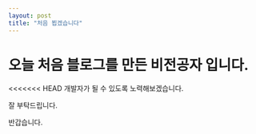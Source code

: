 ```yaml
---
layout: post
title: "처음 뵙겠습니다"
---
```


# 오늘 처음 블로그를 만든 비전공자 입니다.

<<<<<<< HEAD
개발자가 될 수 있도록 노력해보겠습니다.

잘 부탁드립니다.

반갑습니다.
